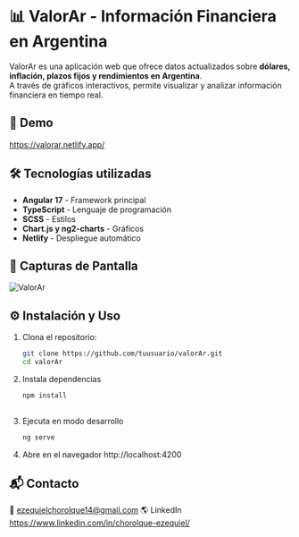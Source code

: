 # 📊 ValorAr - Información Financiera en Argentina  

ValorAr es una aplicación web que ofrece datos actualizados sobre **dólares, inflación, plazos fijos y rendimientos en Argentina**.  
A través de gráficos interactivos, permite visualizar y analizar información financiera en tiempo real.

## 🔗 Demo   
https://valorar.netlify.app/

## 🛠️ Tecnologías utilizadas  

- **Angular 17** - Framework principal  
- **TypeScript** - Lenguaje de programación  
- **SCSS** - Estilos
- **Chart.js y ng2-charts** - Gráficos   
- **Netlify** - Despliegue automático

## 📸 Capturas de Pantalla  

![ValorAr](https://github.com/user-attachments/assets/3f5e782d-86cc-4e7b-ba5a-274fe69dba67)

## ⚙️ Instalación y Uso  

1. Clona el repositorio:  
   ```sh
   git clone https://github.com/tuusuario/valorAr.git
   cd valorAr

2. Instala dependencias
   ```sh   
   npm install
    
3. Ejecuta en modo desarrollo
   ```sh
   ng serve

4. Abre en el navegador 
   http://localhost:4200


## 📬 Contacto

📩 ezequielchorolque14@gmail.com
🌎 LinkedIn https://www.linkedin.com/in/chorolque-ezequiel/
